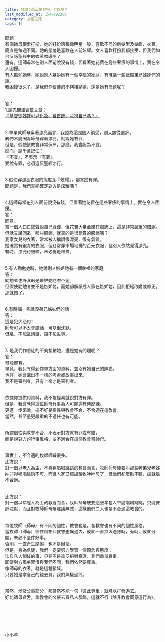 ```yaml
---
title: 發問：師母愛打扮，可以嗎？
last_modified_at: 1547992266
category: 成聖之路
tags: []
---
```


<p>問題：<br/>有個師母很愛打扮，她的打扮誇張像明星一般，喜歡不同的新髮型及髮飾、衣著，簡直是每週不同。她的態度是喜歡在人前炫耀。女人喜歡打扮我都接受，但我們如何反應聖經中的衣著教導呢？ <br/>還有，這師母常在別人面前說沒有錢，但看著她花費在這些奢侈的事情上，實在令人困擾。<br/>有人勸勉她時，她說別人嫉妒她有一個幸福的家庭，有時講一些詆毀弟兄姊妹們的話。<br/>我困擾很久了，是我們作信徒的不夠接納她，還是她有問題呢？<br/><br/><!--more--><br/>答：<br/>1.請先閱讀這篇文章：<br/><a href="/posts/269194696">『基督徒姊妹可以化妝、戴首飾、妝扮自己嗎？』</a><br/> <br/> <br/>2.單單就師母穿著漂亮而言，我認為這是個人領受，別人無從置評。<br/>我們不能因為師母穿著漂亮，就說她有罪。<br/>但是，假使該教會非常保守，那麼，我會認為不宜。<br/>然而，請千萬記住：<br/>『不宜』，不表示『有罪』。<br/>要說有罪，必須違反聖經才行。<br/> <br/> <br/>3.假使穿漂亮衣服的態度是『炫耀』，那當然有罪。<br/>問題是，我們真能確定對方是炫耀嗎？<br/> <br/> <br/>4.這師母常在別人面前說沒有錢，但看著她花費在這些奢侈的事情上，實在令人困擾。<br/>答：<br/>同意。<br/>當一個人口口聲聲說自己沒錢，但花費大量金錢在服飾上，這是非常嚴重的錯誤。<br/>但話又說回來，那些服飾，就真的是很昂貴的服飾嗎？<br/>我家女兒的衣著，常常被人稱讚很漂亮、很有氣質。<br/>她確實有很貴的衣服，但也常穿市場地攤的百元衣服，但別人依然覺得漂亮。<br/>有時，漂亮的服飾，未必就是昂貴。<br/> <br/> <br/>5.有人勸勉她時，她說別人嫉妒她有一個幸福的家庭<br/>答：<br/>勸勉者也許真的是嫉妒她也說不定。<br/>但假使勸勉者並不是嫉妒她，而她卻解讀成人家在嫉妒她，因此拒絕改變或修正，那就錯了。<br/> <br/> <br/>6.有時講一些詆毀弟兄姊妹們的話<br/>答：<br/>這是犯大忌的！<br/>師母可以不太會講話，可以很沈默，<br/>但是，不能亂講話，更不能生事。<br/> <br/> <br/>7. 是我們作信徒的不夠接納她，還是她有問題呢？<br/>答：<br/>可能都有。<br/>畢竟，我只有得到你單方面的資料，並沒有她自己的陳述。<br/>也許，她會講出不一樣的考慮或故事出來。<br/>我不是審判者，只有上帝才是審判者。<br/> <br/><br/>依據你提供的資料，我不能輕易就說對方有罪。<br/>但是，我會覺得這位師母行事為人可能還有待歷練。<br/>更進一步來說，搞不好是個性與教會不合，不合適在這教會，<br/>當然，甚至是更嚴重的不適任也有可能。<br/> <br/><br/>所謂個性與教會不合，不表示對方就有罪或有錯，<br/>而是說對方的行事風格，並不適合在這間教會當師母。<br/> <br/><br/>事實上，不合適的牧師師母很多。<br/>比方說：<br/>對一個以老人為主，不喜歡唱唱跳跳的教會而言，牧師師母硬要叫那些老弟兄老姊妹非得唱唱跳跳不可，而且人家已經提醒牧師師母了，但他們卻屢勸不聽，這就是不合適。<br/><br/> <br/>比方說：<br/>對一個以年輕人為主的教會而言，牧師師母硬要這些年輕人不能唱唱跳跳，只能安靜沈默，而且對牧師師母屢建議無效，這樣他們二人也是不合適這教會的。<br/><br/> <br/>每位牧師（師母）有不同的個性，教會也是，各教會也有不同的個性風格。<br/>當牧師（師母）個性風格和教會差異過大，彼此一直無法適應時，有時，彼此分開，未必不是件好事。<br/>否則，一直產生摩擦，也不是辦法。<br/>但是，身為信徒，我們一定要努力學習一個觀念與態度：<br/>涉及私人領域的事，只要不是違反絕對真理，我們盡量尊重。<br/>即使對方風格習慣與我們不同，我們依然要尊重。<br/>像師母的衣著，就是這種領域。<br/>只要她是拿自己的錢去買，我們無權過問。<br/><br/><br/>當然，涉及公事部分，那當然不能一句「彼此尊重」就可以打發過去。<br/>好比師母貪污，拿教會的公帳去買私人服飾，這就不行（除非教會同意這行為）。<br/> <br/><br/><br/><br/><br/><br/>小小羊<br/><br/><br/><br/><br/><br/><br/><br/></p>